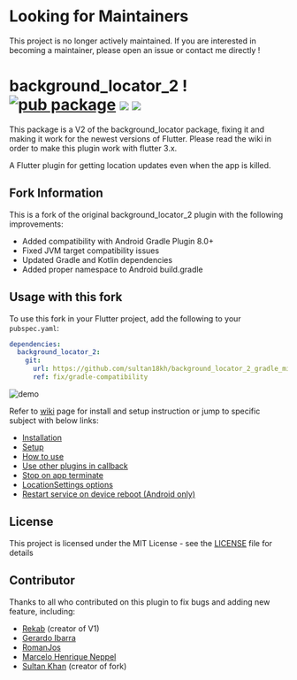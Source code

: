# Looking for Maintainers
This project is no longer actively maintained. If you are interested in becoming a maintainer, please open an issue or contact me directly !

# background_locator_2 ! [![pub package](https://img.shields.io/pub/v/background_locator_2.svg)](https://pub.dartlang.org/packages/background_locator_2) ![](https://img.shields.io/github/contributors/Yukams/background_locator_fixed) ![](https://img.shields.io/github/license/Yukams/background_locator_fixed)

This package is a V2 of the background_locator package, fixing it and making it work for the newest versions of Flutter. Please read the wiki in order to make this plugin work with flutter 3.x.

A Flutter plugin for getting location updates even when the app is killed.

## Fork Information

This is a fork of the original background_locator_2 plugin with the following improvements:

- Added compatibility with Android Gradle Plugin 8.0+
- Fixed JVM target compatibility issues
- Updated Gradle and Kotlin dependencies
- Added proper namespace to Android build.gradle

## Usage with this fork

To use this fork in your Flutter project, add the following to your `pubspec.yaml`:

```yaml
dependencies:
  background_locator_2:
    git:
      url: https://github.com/sultan18kh/background_locator_2_gradle_migration.git
      ref: fix/gradle-compatibility
```

![demo](https://raw.githubusercontent.com/RomanJos/background_locator/master/demo.gif)

Refer to [wiki](https://github.com/Yukams/background_locator_fixed/wiki) page for install and setup instruction or jump to specific subject with below links:

* [Installation](https://github.com/Yukams/background_locator_fixed/wiki/Installation)
* [Setup](https://github.com/Yukams/background_locator_fixed/wiki/Setup)
* [How to use](https://github.com/Yukams/background_locator_fixed/wiki/How-to-use)
* [Use other plugins in callback](https://github.com/Yukams/background_locator_fixed/wiki/Use-other-plugins-in-callback)
* [Stop on app terminate](https://github.com/Yukams/background_locator_fixed/wiki/Stop-on-app-terminate)
* [LocationSettings options](https://github.com/Yukams/background_locator_fixed/wiki/LocationSettings-options)
* [Restart service on device reboot (Android only)](https://github.com/Yukams/background_locator_fixed/wiki/Restart-service-on-device-reboot)

##  License
This project is licensed under the MIT License - see the [LICENSE](LICENSE) file for details

## Contributor
Thanks to all who contributed on this plugin to fix bugs and adding new feature, including:
* [Rekab](https://github.com/rekabhq) (creator of V1)
* [Gerardo Ibarra](https://github.com/gpibarra)
* [RomanJos](https://github.com/RomanJos)
* [Marcelo Henrique Neppel](https://github.com/marceloneppel)
* [Sultan Khan](https://github.com/sultan18kh) (creator of fork)
